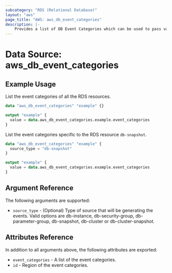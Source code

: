 ```yaml
---
subcategory: "RDS (Relational Database)"
layout: "aws"
page_title: "AWS: aws_db_event_categories"
description: |-
    Provides a list of DB Event Categories which can be used to pass values into DB Event Subscription.
---
```


# Data Source: aws_db_event_categories

## Example Usage

List the event categories of all the RDS resources.

```terraform
data "aws_db_event_categories" "example" {}

output "example" {
  value = data.aws_db_event_categories.example.event_categories
}
```

List the event categories specific to the RDS resource `db-snapshot`.

```terraform
data "aws_db_event_categories" "example" {
  source_type = "db-snapshot"
}

output "example" {
  value = data.aws_db_event_categories.example.event_categories
}
```

## Argument Reference

The following arguments are supported:

* `source_type` - (Optional) Type of source that will be generating the events. Valid options are db-instance, db-security-group, db-parameter-group, db-snapshot, db-cluster or db-cluster-snapshot.

## Attributes Reference

In addition to all arguments above, the following attributes are exported:

* `event_categories` - A list of the event categories.
* `id` - Region of the event categories.
